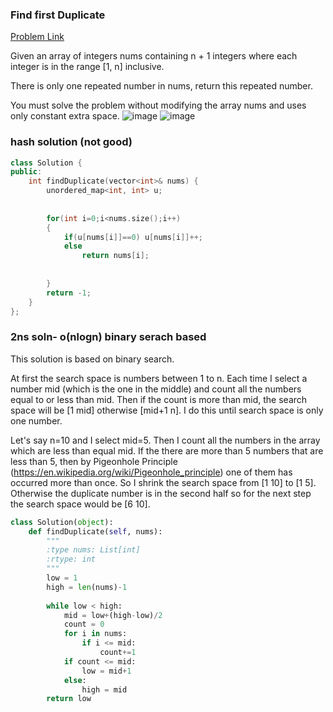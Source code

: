 ### __Find first Duplicate__
[Problem Link](https://leetcode.com/problems/find-the-duplicate-number/)

Given an array of integers nums containing n + 1 integers where each integer is in the range [1, n] inclusive.

There is only one repeated number in nums, return this repeated number.

You must solve the problem without modifying the array nums and uses only constant extra space.
![image](https://user-images.githubusercontent.com/51910127/132913135-7f82bec2-0b5b-4893-a9de-d2f266f5f368.png)
![image](https://user-images.githubusercontent.com/51910127/132913189-e9c32a18-a724-48b5-b0e8-fe04420f58bc.png)

### hash solution (not good)
```cpp
class Solution {
public:
    int findDuplicate(vector<int>& nums) {
        unordered_map<int, int> u;
        
        
        for(int i=0;i<nums.size();i++)
        {
            if(u[nums[i]]==0) u[nums[i]]++;
            else
                return nums[i];
            
            
        }
        return -1;
    }
};
```
### 2ns soln- o(nlogn) binary serach based

This solution is based on binary search.

At first the search space is numbers between 1 to n. Each time I select a number mid (which is the one in the middle) and count all the numbers equal to or less than mid. Then if the count is more than mid, the search space will be [1 mid] otherwise [mid+1 n]. I do this until search space is only one number.

Let's say n=10 and I select mid=5. Then I count all the numbers in the array which are less than equal mid. If the there are more than 5 numbers that are less than 5, then by Pigeonhole Principle (https://en.wikipedia.org/wiki/Pigeonhole_principle) one of them has occurred more than once. So I shrink the search space from [1 10] to [1 5]. Otherwise the duplicate number is in the second half so for the next step the search space would be [6 10].

```py
class Solution(object):
    def findDuplicate(self, nums):
        """
        :type nums: List[int]
        :rtype: int
        """
        low = 1
        high = len(nums)-1
        
        while low < high:
            mid = low+(high-low)/2
            count = 0
            for i in nums:
                if i <= mid:
                    count+=1
            if count <= mid:
                low = mid+1
            else:
                high = mid
        return low
```
